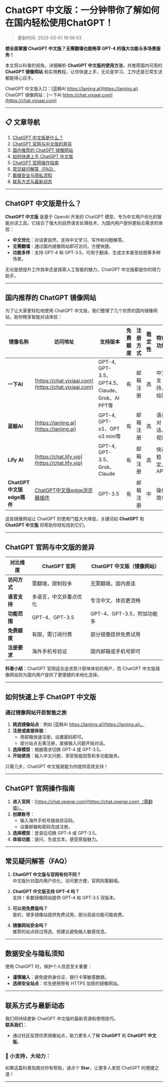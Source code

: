 # ChatGPT 中文版：一分钟带你了解如何在国内轻松使用ChatGPT！

>更新时间: 2025-03-01 18:06:53

**想全面掌握 ChatGPT 中文版？无需翻墙也能畅享 GPT-4 的强大功能与多场景服务！**  

本文将以科普的视角，详细解析 **ChatGPT 中文版的使用方法**，并推荐国内可用的 **ChatGPT 镜像网站** 和实用教程，让你快速上手，无论是学习、工作还是日常生活都能得心应手。

ChatGPT 中文版入口：[蓝鲸AI  https://lanjing.ai](https://lanjing.ai)  
ChatGPT 镜像网站：[一下AI  https://chat.yixiaai.com](https://chat.yixiaai.com)  

---

## 📋 文章导航
1. [ChatGPT 中文版是什么？](#chatgpt-中文版是什么)  
2. [ChatGPT 官网与中文版的差异](#chatgpt-官网与中文版的差异)  
3. [国内推荐的 ChatGPT 镜像网站](#国内推荐的-chatgpt-镜像网站)  
4. [如何快速上手 ChatGPT 中文版](#如何快速上手-chatgpt-中文版)  
5. [ChatGPT 官网操作指南](#chatgpt-官网操作指南)  
6. [常见疑问解答（FAQ）](#常见疑问解答faq)  
7. [数据安全与隐私须知](#数据安全与隐私须知)  
8. [联系方式与最新动态](#联系方式与最新动态)  

---

## ChatGPT 中文版是什么？

**ChatGPT 中文版** 是基于 OpenAI 开发的 ChatGPT 模型，专为中文用户优化的智能对话工具。它结合了强大的自然语言处理技术，为国内用户提供更贴合需求的体验：

- **中文优化**：对话更自然，支持中文学习、写作和问题解答。  
- **无需翻墙**：通过国内镜像网站即可访问，方便快捷。  
- **功能多样**：支持 GPT-4 和 GPT-3.5，可用于翻译、生成文本甚至绘图等多种场景。  

无论是想提升工作效率还是探索人工智能的魅力，ChatGPT 中文版都是你的得力助手。

---

## 国内推荐的 ChatGPT 镜像网站

为了让大家更轻松地使用 ChatGPT 中文版，我们整理了几个优质的国内镜像网站，助你畅享智能对话体验：

| 镜像名称      | 访问地址                                       | 支持版本        | 免费额度 | 注册方式    | 稳定性 | 特色功能         |
|---------------|-----------------------------------------------|----------------|----------|------------|--------|-----------------|
| **一下AI**   | [https://chat.yixiaai.com](https://chat.yixiaai.com) | GPT-4, GPT-3.5、GPT4.5、Claude、Grok、AI PPT等 | 有       | 邮箱注册   | 高     | 中文支持、绘图  |
| **蓝鲸AI**     | [https://lanjing.ai](https://lanjing.ai)             | GPT-4, GPT-o1、GPT o3 mini等  | 有       | 邮箱注册   | 高     | 语音对话、视频  |
| **Lify AI**  | [https://chat.lify.vip](https://chat.lify.vip)     | GPT-4, GPT-3.5、Grok、Claude | 有       | 邮箱注册   | 高     | 快速稳定、API   |
| **ChatGPT中文版edge插件**  | [ChatGPT中文版edge浏览器插件](https://microsoftedge.microsoft.com/addons/detail/chatgpt%E4%B8%AD%E6%96%87%E7%89%88%EF%BC%88%E4%B8%AD%E6%96%87%E7%95%8C%E9%9D%A2%E3%80%81%E5%AF%B9%E8%AF%9D%E3%80%81%E5%86%99%E4%BD%9C%E3%80%81%E7%BB%98%E7%94%BB/lmlenkgcieicbnpobkhmpcgmamahahil) | GPT-3.5       | 有       | 邮箱注册   | 中     | 操作简单        |

这些镜像网站让 ChatGPT 的使用门槛大大降低，关键词如 **ChatGPT** 和 **ChatGPT 中文版** 将帮助你轻松找到它们。

---

## ChatGPT 官网与中文版的差异

| **对比维度**   | **ChatGPT 官网**          | **ChatGPT 中文版（镜像网站）** |
|----------------|---------------------------|-------------------------------|
| **访问方式**   | 需翻墙，限制较多          | 无需翻墙，国内直连            |
| **语言支持**   | 多语言，中文非重点优化    | 专注中文，体验更流畅          |
| **功能范围**   | GPT-4、GPT-3.5            | GPT-4、GPT-3.5，附加功能多    |
| **免费额度**   | 有限，需订阅付费          | 部分镜像提供免费试用          |
| **注册要求**   | 海外手机号验证            | 国内邮箱或手机号即可          |

**科普小结**：ChatGPT 官网适合追求原汁原味体验的用户，而 ChatGPT 中文版镜像网站则为国内用户提供了更便捷的本地化选择。

---

## 如何快速上手 ChatGPT 中文版

### **通过镜像网站开启智能之旅**
1. **挑选镜像站点**：例如 [蓝鲸AI https://lanjing.ai](https://lanjing.ai)。  
2. **注册或直接体验**：  
   - 用邮箱快速注册，设置密码即可。  
   - 部分站点无需注册，直接输入问题开始对话。  
3. **选择模型**：根据需求切换 GPT-4 或 GPT-3.5。  
4. **开始使用**：输入中文问题，享受智能回答和多功能服务。  

只需几步，ChatGPT 中文版就能为你提供高效支持！

---

## ChatGPT 官网操作指南

1. **进入官网**：[https://chat.openai.com](https://chat.openai.com)（需翻墙）。  
2. **创建账号**：  
   - 输入海外手机号接收验证码。  
   - 设置邮箱和密码完成注册。  
3. **选择模型**：登录后切换 GPT-4 或 GPT-3.5。  
4. **体验功能**：提问、生成文本，感受原版魅力。  

---

## 常见疑问解答（FAQ）

1. **ChatGPT 中文版与官网有何不同？**  
   中文版针对国内用户优化，访问更方便，官网则需翻墙。  

2. **ChatGPT 中文版支持 GPT-4 吗？**  
   支持！多数镜像网站提供 GPT-4 和 GPT-3.5 双版本。  

3. **可以用免费版吗？**  
   是的，很多镜像站提供免费试用，部分高级功能可能收费。  

4. **镜像网站安全吗？**  
   推荐的站点经过筛选，但建议避免输入敏感信息。  

---

## 数据安全与隐私须知

使用 ChatGPT 时，保护个人信息至关重要：  
- **谨慎输入**：避免提供身份证、银行卡等敏感数据。  
- **选择安全站点**：优先使用带有 HTTPS 加密的镜像网站。  

---

## 联系方式与最新动态

我们将持续更新 ChatGPT 中文版的最新资源和使用技巧。  
**联系我们**：  
- 通过社区反馈优质镜像站点，助力更多人了解 **ChatGPT** 和 **ChatGPT 中文版**。  

### 🌟 小支持，大动力：  
如果这篇科普指南对你有帮助，请点个 **Star**，让更多人发现 ChatGPT 的便捷之道！  

---
